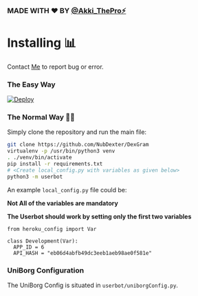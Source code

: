 ### MADE WITH ❤ BY [@Akki_ThePro⚡](https://Telegram.dog/AkkiThePro)

# Installing 📊
Contact [Me](https://telegram.dog/Akki_ThePro) to report bug or error.
### The Easy Way

[![Deploy](https://www.herokucdn.com/deploy/button.svg)](https://dashboard.heroku.com/new?button-url=https%3A%2F%2Fgithub.com%2FAkshat7678%2FDexGram&template=https%3A%2F%2Fgithub.com%2FAkshat7678%2FDexGram)

### The Normal Way 👨‍💻

Simply clone the repository and run the main file:
```sh
git clone https://github.com/NubDexter/DexGram
virtualenv -p /usr/bin/python3 venv
. ./venv/bin/activate
pip install -r requirements.txt
# <Create local_config.py with variables as given below>
python3 -m userbot
```

An example `local_config.py` file could be:

**Not All of the variables are mandatory**

__The Userbot should work by setting only the first two variables__

```python3
from heroku_config import Var

class Development(Var):
  APP_ID = 6
  API_HASH = "eb06d4abfb49dc3eeb1aeb98ae0f581e"
```

### UniBorg Configuration

The UniBorg Config is situated in `userbot/uniborgConfig.py`.


